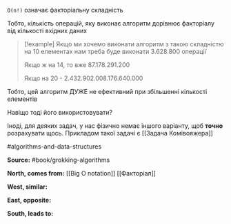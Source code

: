 `O(n!)` означає факторіальну складність

Тобто, кількість операцій, яку виконає алгоритм дорівнює факторіалу від кількості вхідних даних

> [!example]
> Якщо ми хочемо виконати алгоритм з такою складністю на 10 елементах нам треба буде виконати $3.628.800$ операції
> 
> Якщо ж на 14, то вже $87.178.291.200$
> 
> Якщо на 20 - $2.432.902.008.176.640.000$

Тобто, цей алгоритм ДУЖЕ не ефективний при збільшенні кількості елементів

Навіщо тоді його використовувати?

Іноді, для деяких задач, у нас фізично немає іншого варіанту, щоб **точно** розрахувати щось. Прикладом такої задачі є [[Задача Комівояжера]]

#algorithms-and-data-structures 

**Source:**
#book/grokking-algorithms 

**North, comes from:**
[[Big O notation]]
[[Факторіал]]

**West, similar:**


**East, opposite:**


**South, leads to:**


